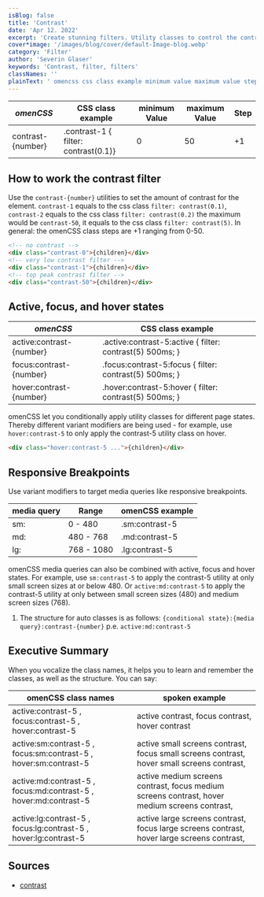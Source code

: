 ```yaml
---
isBlog: false
title: 'Contrast'
date: 'Apr 12. 2022'
excerpt: 'Create stunning filters. Utility classes to control the contrast.'
cover*image: '/images/blog/cover/default-Image-blog.webp'
category: 'Filter'
author: 'Severin Glaser'
keywords: 'Contrast, filter, filters'
classNames: ''
plainText: ' omencss css class example minimum value maximum value step contrast number contrast-1 filter: contrast 0 1 0 50 +1 how to work the contrast filter use the `contrast number ` utilities to set the amount of contrast for the element `contrast-1` equals to the css class `filter: contrast 0 1 ` `contrast-2` equals to the css class `filter: contrast 0 2 ` the maximum would be `contrast-50` it equals to the css class `filter: contrast 5 ` in general: the omencss class steps are +1 ranging from 0-50  active focus and hover states omencss css class example active:contrast number active :contrast-5:active filter: contrast 5 500ms; focus:contrast number focus :contrast-5:focus filter: contrast 5 500ms; hover:contrast number hover :contrast-5:hover filter: contrast 5 500ms; omencss let you conditionally apply utility classes for different page states thereby different variant modifiers are being used for example use `hover:contrast-5` to only apply the contrast-5 utility class on hover  responsive breakpoints use variant modifiers to target media queries like responsive breakpoints media query range omencss example sm: 0 480 sm:contrast-5 md: 480 768 md:contrast-5 lg: 768 1080 lg:contrast-5 omencss media queries can also be combined with active focus and hover states for example use `sm:contrast-5` to apply the contrast-5 utility at only small screen sizes at or below 480 or `active:md:contrast-5` to apply the contrast-5 utility at only between small screen sizes 480 and medium screen sizes 768 1 the structure for auto classes is as follows: ` conditional state : media query :contrast number ` p e `active:md:contrast-5` executive summary when you vocalize the class names it helps you to learn and remember the classes as well as the structure you can say: omencss class names spoken example active:contrast-5 focus:contrast-5 hover:contrast-5 active contrast focus contrast hover contrast active:sm:contrast-5 focus:sm:contrast-5 hover:sm:contrast-5 active small screens contrast focus small screens contrast hover small screens contrast active:md:contrast-5 focus:md:contrast-5 hover:md:contrast-5 active medium screens contrast focus medium screens contrast hover medium screens contrast active:lg:contrast-5 focus:lg:contrast-5 hover:lg:contrast-5 active large screens contrast focus large screens contrast hover large screens contrast sources contrast https: developer mozilla org en-us docs web css filter-function contrast '
---
```


| _omenCSS_         | CSS class example                    | minimum Value | maximum Value | Step |
| ----------------- | ------------------------------------ | ------------- | ------------- | ---- |
| contrast-{number} | .contrast-1 { filter: contrast(0.1)} | 0             | 50            | +1   |

## How to work the contrast filter

Use the `contrast-{number}` utilities to set the amount of contrast for the element. `contrast-1` equals to the css class `filter: contrast(0.1)`, `contrast-2` equals to the css class `filter: contrast(0.2)` the maximum would be `contrast-50`, it equals to the css class `filter: contrast(5)`. In general: the omenCSS class steps are +1 ranging from 0-50.

```html
<!-- no contrast -->
<div class="contrast-0">{children}</div>
<!-- very low contrast filter -->
<div class="contrast-1">{children}</div>
<!-- top peak contrast filter -->
<div class="contrast-50">{children}</div>
```

## Active, focus, and hover states

| _omenCSS_                | CSS class example                                         |
| ------------------------ | --------------------------------------------------------- |
| active:contrast-{number} | .active\:contrast-5:active { filter: contrast(5) 500ms; } |
| focus:contrast-{number}  | .focus\:contrast-5:focus { filter: contrast(5) 500ms; }   |
| hover:contrast-{number}  | .hover\:contrast-5:hover { filter: contrast(5) 500ms; }   |

omenCSS let you conditionally apply utility classes for different page states. Thereby different variant modifiers are being used - for example, use `hover:contrast-5` to only apply the contrast-5 utility class on hover.

```html
<div class="hover:contrast-5 ...">{children}</div>
```

## Responsive Breakpoints

Use variant modifiers to target media queries like responsive breakpoints.

| media query | Range      | omenCSS example |
| ----------- | ---------- | --------------- |
| sm:         | 0 - 480    | .sm:contrast-5  |
| md:         | 480 - 768  | .md:contrast-5  |
| lg:         | 768 - 1080 | .lg:contrast-5  |

omenCSS media queries can also be combined with active, focus and hover states. For example, use `sm:contrast-5` to apply the contrast-5 utility at only small screen sizes at or below 480. Or `active:md:contrast-5` to apply the contrast-5 utility at only between small screen sizes (480) and medium screen sizes (768).

1. The structure for auto classes is as follows: `{conditional state}:{media query}:contrast-{number}` p.e. `active:md:contrast-5`

## Executive Summary

When you vocalize the class names, it helps you to learn and remember the classes, as well as the structure. You can say:

| omenCSS class names                                              | spoken example                                                                                |
| ---------------------------------------------------------------- | --------------------------------------------------------------------------------------------- |
| active:contrast-5 , focus:contrast-5 , hover:contrast-5          | active contrast, focus contrast, hover contrast                                               |
| active:sm:contrast-5 , focus:sm:contrast-5 , hover:sm:contrast-5 | active small screens contrast, focus small screens contrast, hover small screens contrast,    |
| active:md:contrast-5 , focus:md:contrast-5 , hover:md:contrast-5 | active medium screens contrast, focus medium screens contrast, hover medium screens contrast, |
| active:lg:contrast-5 , focus:lg:contrast-5 , hover:lg:contrast-5 | active large screens contrast, focus large screens contrast, hover large screens contrast,    |

## Sources

- [contrast](https://developer.mozilla.org/en-US/docs/Web/CSS/filter-function/contrast)
